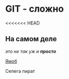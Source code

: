 # GIT - сложно
<<<<<<< HEAD

## На самом деле


*это не так уж и __просто__*  


[Ямоб](https://www.yandex.ru "Я моб, и я люблю Яндекс!")

Cепега пират

